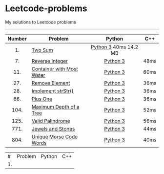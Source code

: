# Leetcode-problems
My solutions to Leetcode problems

---

| Number | Problem | Python | C++ |
|:---------:|---------|:-------------:|:---------:|
| 1. |[Two Sum](https://leetcode.com/problems/two-sum/) | [Python 3](https://github.com/HarshdipD/Leetcode-problems/blob/master/Python3/two-sum.py) 40ms  14.2 MB | |
| 7. |[Reverse Integer](https://leetcode.com/problems/reverse-integer/) | [Python 3](https://github.com/HarshdipD/Leetcode-problems/blob/master/Python3/Reverse-Integer.py) | 48ms | 6.6 MB |
| 11. |[Container with Most Water](https://leetcode.com/problems/container-with-most-water/) | [Python 3](https://github.com/HarshdipD/Leetcode-problems/blob/master/Python3/Container%20with%20Most%20Water.py) | 60ms | 14.4 MB |
| 27. |[Remove Element](https://leetcode.com/problems/remove-element/) | [Python 3](https://github.com/HarshdipD/Leetcode-problems/blob/master/Python3/Remove%20element.py) | 36ms | 12.4 MB |
| 28. |[Implement strStr()](https://leetcode.com/problems/implement-strstr/) | [Python 3](https://github.com/HarshdipD/Leetcode-problems/blob/master/Python3/Implement%20strStr()) | 36ms | 13.5 MB |
| 66. |[Plus One](https://leetcode.com/problems/plus-one) | [Python 3](https://github.com/HarshdipD/Leetcode-problems/blob/master/Python3/Plus%20One.py) | 36ms | 6.4 MB |
| 104. |[Maximum Depth of a Tree](https://leetcode.com/problems/maximum-depth-of-binary-tree/) | [Python 3](https://github.com/HarshdipD/Leetcode-problems/blob/master/Python3/Maximum%20Depth%20of%20a%20Binary%20Tree.py) | 52ms | 15.6 MB |
| 125. |[Valid Palindrome](https://leetcode.com/problems/maximum-depth-of-binary-tree/) | [Python 3](https://github.com/HarshdipD/Leetcode-problems/blob/master/Python3/Palindrome%20Number.py) | 56ms | 14.2 MB |
| 771. |[Jewels and Stones](https://leetcode.com/problems/jewels-and-stones/) | [Python 3](https://github.com/HarshdipD/Leetcode-problems/blob/master/Python3/Jewels%20and%20Stones.py) | 44ms | 13.2 MB |
| 804. |[Unique Morse Code Words](https://leetcode.com/problems/unique-morse-code-words/) | [Python 3](https://github.com/HarshdipD/Leetcode-problems/blob/master/Python3/Unique%20Morse%20Code%20Words.py) | 40ms | 13.2 MB |

<table>
  <tr>
    <td>#</td>
    <td>Problem</td>
    <td>Python</td>
    <td>C++</td>
  </tr>
  <tr>
    <td>1. </td>

  </tr>
</table>

